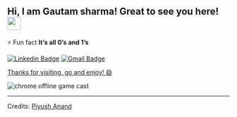 ## Hi, I am Gautam sharma! Great to see you here! <img src="https://raw.githubusercontent.com/aemmadi/aemmadi/master/wave.gif" width="30px">

⚡ Fun fact **It’s all 0’s and 1’s**

[![Linkedin Badge](https://img.shields.io/badge/-Piyush%20Anand-blue?style=flat-square&logo=Linkedin&logoColor=white&link=https://www.linkedin.com/in/piyush-anand-635208201/)](www.linkedin.com/in/gautam-sharma-a31169242)
[![Gmail Badge](https://img.shields.io/badge/-Piyush%20Anand-c14438?style=flat-square&logo=Gmail&logoColor=white&link=mailto:piyushanand2580@gmail.com)](mailto:gautamsharma5543@gmail.com)

[Thanks for visiting, go and enjoy! :smile: ](http://wayou.github.io/t-rex-runner/)

![chrome offline game cast](assets/dino.gif)

-----
Credits: [Piyush Anand](https://github.com/gautamsharma5543)

